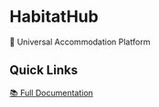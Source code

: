 # HabitatHub

🚀 Universal Accommodation Platform

## Quick Links
[📚 Full Documentation](/Documentation/README.md)  